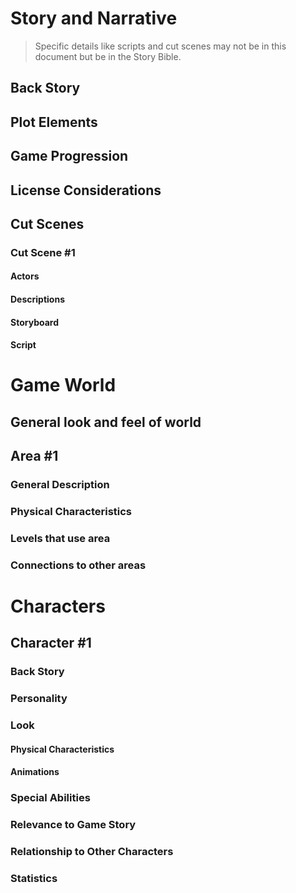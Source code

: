 # Story and Narrative
> Specific details like scripts and cut scenes may not be in this document but be in the Story Bible.

## Back Story

## Plot Elements

## Game Progression

## License Considerations

## Cut Scenes

### Cut Scene #1

#### Actors

#### Descriptions

#### Storyboard

#### Script

# Game World

## General look and feel of world

## Area #1

### General Description

### Physical Characteristics

### Levels that use area

### Connections to other areas

# Characters

## Character #1

### Back Story

### Personality

### Look

#### Physical Characteristics

#### Animations

### Special Abilities

### Relevance to Game Story

### Relationship to Other Characters

### Statistics
